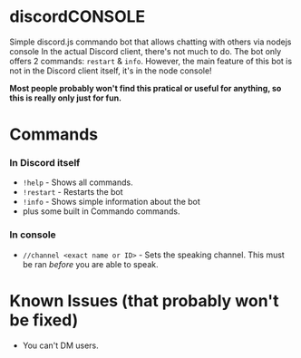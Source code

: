 # discordCONSOLE
Simple discord.js commando bot that allows chatting with others via nodejs console
In the actual Discord client, there's not much to do. The bot only offers 2 commands: `restart` & `info`.
However, the main feature of this bot is not in the Discord client itself, it's in the node console!

**Most people probably won't find this pratical or useful for anything, so this is really only just for fun.**

# Commands
### In Discord itself
- `!help` - Shows all commands.
- `!restart` - Restarts the bot
- `!info` - Shows simple information about the bot
- plus some built in Commando commands.

### In console
- `//channel <exact name or ID>` - Sets the speaking channel. This must be ran *before* you are able to speak.

# Known Issues (that probably won't be fixed)
- You can't DM users.


